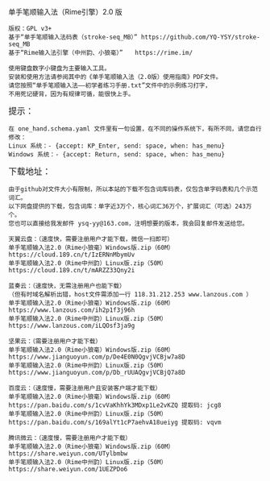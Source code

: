 单手笔顺输入法（Rime引擎）2.0 版
    
    版权：GPL v3+
    基于“单手笔顺输入法码表（stroke-seq_MB）” https://github.com/YQ-YSY/stroke-seq_MB
    基于“Rime输入法引擎（中州韵、小狼毫）”　　https://rime.im/

    使用键盘数字小键盘为主要输入工具。
    安装和使用方法请参阅其中的《单手笔顺输入法（2.0版）使用指南》PDF文件。
    请您按照“单手笔顺输入法——初学者练习手册.txt”文件中的示例练习打字，
    不用死记硬背，因为有规律可循，能很快上手。
    
<big>提示：</big>
    
    在 one_hand.schema.yaml 文件里有一句设置，在不同的操作系统下，有所不同，请您自行修改：
    Linux 系统：- {accept: KP_Enter, send: space, when: has_menu}
    Windows 系统：- {accept: Return, send: space, when: has_menu}
    
<big>下载地址：</big>
    
    由于github对文件大小有限制，所以本站的下载不包含词库码表，仅包含单字码表和几个示范词汇。
    以下网盘提供的下载，包含词库：单字近3万个，核心词汇36万个，扩展词汇（可选）243万个。
    您也可以直接给我发邮件 ysq-yy@163.com，注明想要的版本，我会回复邮件发送给您。
    
    天翼云盘：（速度快，需要注册用户才能下载，微信一扫即可）
    单手笔顺输入法2.0（Rime小狼毫）Windows版.zip（60M） https://cloud.189.cn/t/IzERNnMbymUv
    单手笔顺输入法2.0（Rime中州韵）Linux版.zip（50M） https://cloud.189.cn/t/mARZZ33Qny2i
    
    蓝奏云：（速度快，无需注册用户也能下载）
    （但有时域名解析出错，host文件需添加一行 118.31.212.253 www.lanzous.com ）
    单手笔顺输入法2.0（Rime小狼毫）Windows版.zip（60M） https://www.lanzous.com/ih2p1f3j96h
    单手笔顺输入法2.0（Rime中州韵）Linux版.zip（50M） https://www.lanzous.com/iLQOsf3ja9g
    
    坚果云：（需要注册用户才能下载）
    单手笔顺输入法2.0（Rime小狼毫）Windows版.zip（60M） https://www.jianguoyun.com/p/De4E0N0QgvjVCBjw7a8D
    单手笔顺输入法2.0（Rime中州韵）Linux版.zip（50M） https://www.jianguoyun.com/p/Db_rUUAQgvjVCBjQ7a8D
    
    百度云：（速度慢，需要注册用户且安装客户端才能下载）
    单手笔顺输入法2.0（Rime小狼毫）Windows版.zip（60M） 
    https://pan.baidu.com/s/1cvVaKhhYk3MDxp1Le2vKZQ 提取码: jcg8
    单手笔顺输入法2.0（Rime中州韵）Linux版.zip（50M） 
    https://pan.baidu.com/s/169alYt1cP7aehvA18ueiyg 提取码: vqvm
    
    腾讯微云：（速度慢，需要注册用户才能下载）
    单手笔顺输入法2.0（Rime小狼毫）Windows版.zip（60M） https://share.weiyun.com/UTylbmbw
    单手笔顺输入法2.0（Rime中州韵）Linux版.zip（50M） https://share.weiyun.com/1UEZPDo6
    
    
